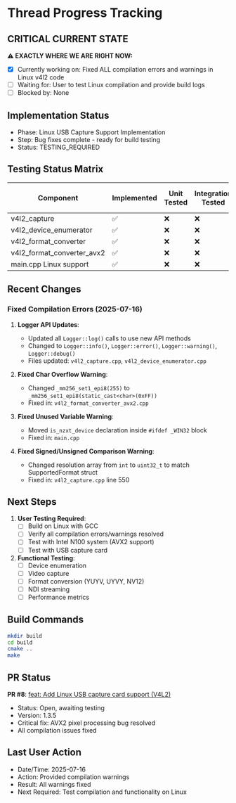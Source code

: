 # Thread Progress Tracking

## CRITICAL CURRENT STATE
**⚠️ EXACTLY WHERE WE ARE RIGHT NOW:**
- [x] Currently working on: Fixed ALL compilation errors and warnings in Linux v4l2 code
- [ ] Waiting for: User to test Linux compilation and provide build logs
- [ ] Blocked by: None

## Implementation Status
- Phase: Linux USB Capture Support Implementation
- Step: Bug fixes complete - ready for build testing
- Status: TESTING_REQUIRED

## Testing Status Matrix
| Component | Implemented | Unit Tested | Integration Tested | Multi-Instance Tested | 
|-----------|------------|-------------|--------------------|-----------------------|
| v4l2_capture | ✅ | ❌ | ❌ | ❌ |
| v4l2_device_enumerator | ✅ | ❌ | ❌ | ❌ |
| v4l2_format_converter | ✅ | ❌ | ❌ | ❌ |
| v4l2_format_converter_avx2 | ✅ | ❌ | ❌ | ❌ |
| main.cpp Linux support | ✅ | ❌ | ❌ | ❌ |

## Recent Changes
### Fixed Compilation Errors (2025-07-16)
1. **Logger API Updates**:
   - Updated all `Logger::log()` calls to use new API methods
   - Changed to `Logger::info()`, `Logger::error()`, `Logger::warning()`, `Logger::debug()`
   - Files updated: `v4l2_capture.cpp`, `v4l2_device_enumerator.cpp`

2. **Fixed Char Overflow Warning**:
   - Changed `_mm256_set1_epi8(255)` to `_mm256_set1_epi8(static_cast<char>(0xFF))`
   - Fixed in: `v4l2_format_converter_avx2.cpp`

3. **Fixed Unused Variable Warning**:
   - Moved `is_nzxt_device` declaration inside `#ifdef _WIN32` block
   - Fixed in: `main.cpp`

4. **Fixed Signed/Unsigned Comparison Warning**:
   - Changed resolution array from `int` to `uint32_t` to match SupportedFormat struct
   - Fixed in: `v4l2_capture.cpp` line 550

## Next Steps
1. **User Testing Required**:
   - [ ] Build on Linux with GCC
   - [ ] Verify all compilation errors/warnings resolved
   - [ ] Test with Intel N100 system (AVX2 support)
   - [ ] Test with USB capture card

2. **Functional Testing**:
   - [ ] Device enumeration
   - [ ] Video capture
   - [ ] Format conversion (YUYV, UYVY, NV12)
   - [ ] NDI streaming
   - [ ] Performance metrics

## Build Commands
```bash
mkdir build
cd build
cmake ..
make
```

## PR Status
**PR #8**: [feat: Add Linux USB capture card support (V4L2)](https://github.com/zbynekdrlik/ndi-bridge/pull/8)
- Status: Open, awaiting testing
- Version: 1.3.5
- Critical fix: AVX2 pixel processing bug resolved
- All compilation issues fixed

## Last User Action
- Date/Time: 2025-07-16
- Action: Provided compilation warnings
- Result: All warnings fixed
- Next Required: Test compilation and functionality on Linux
